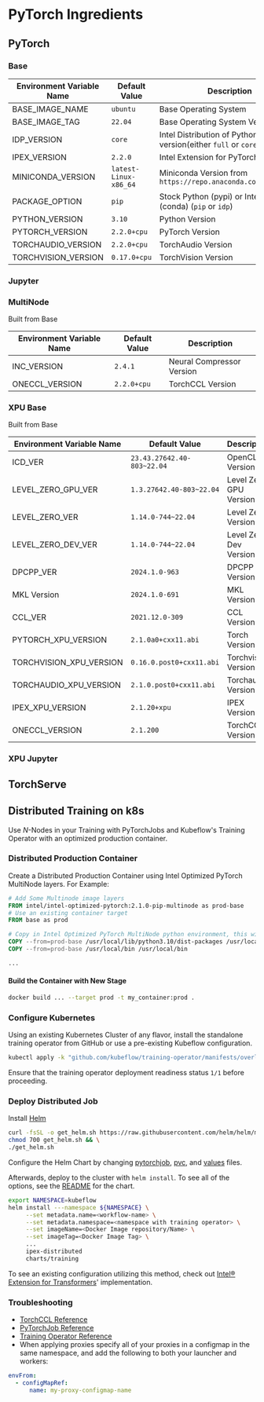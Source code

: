 # PyTorch Ingredients

## PyTorch

### Base

| Environment Variable Name | Default Value | Description |
| --- | --- | --- |
| BASE_IMAGE_NAME | `ubuntu` | Base Operating System |
| BASE_IMAGE_TAG | `22.04` | Base Operating System Version |
| IDP_VERSION | `core` | Intel Distribution of Python version(either `full` or `core`) |
| IPEX_VERSION | `2.2.0` | Intel Extension for PyTorch Version |
| MINICONDA_VERSION | `latest-Linux-x86_64` | Miniconda Version from `https://repo.anaconda.com/miniconda` |
| PACKAGE_OPTION | `pip` | Stock Python (pypi) or Intel Python (conda) (`pip` or `idp`) |
| PYTHON_VERSION | `3.10` | Python Version |
| PYTORCH_VERSION | `2.2.0+cpu` | PyTorch Version |
| TORCHAUDIO_VERSION | `2.2.0+cpu` | TorchAudio Version |
| TORCHVISION_VERSION | `0.17.0+cpu` | TorchVision Version |

### Jupyter

### MultiNode

Built from Base

| Environment Variable Name | Default Value | Description |
| --- | --- | --- |
| INC_VERSION | `2.4.1` | Neural Compressor Version |
| ONECCL_VERSION | `2.2.0+cpu` | TorchCCL Version |

### XPU Base

Built from Base

| Environment Variable Name | Default Value | Description |
| --- | --- | --- |
| ICD_VER | `23.43.27642.40-803~22.04` | OpenCL Version |
| LEVEL_ZERO_GPU_VER | `1.3.27642.40-803~22.04` | Level Zero GPU Version |
| LEVEL_ZERO_VER | `1.14.0-744~22.04` | Level Zero Version |
| LEVEL_ZERO_DEV_VER | `1.14.0-744~22.04` | Level Zero Dev Version |
| DPCPP_VER | `2024.1.0-963` | DPCPP Version |
| MKL Version | `2024.1.0-691` | MKL Version |
| CCL_VER | `2021.12.0-309` | CCL Version |
| PYTORCH_XPU_VERSION | `2.1.0a0+cxx11.abi` | Torch Version |
| TORCHVISION_XPU_VERSION | `0.16.0.post0+cxx11.abi` | Torchvision Version |
| TORCHAUDIO_XPU_VERSION | `2.1.0.post0+cxx11.abi` | Torchaudio Version |
| IPEX_XPU_VERSION | `2.1.20+xpu` | IPEX Version |
| ONECCL_VERSION | `2.1.200` | TorchCCL Version |

### XPU Jupyter

## TorchServe

## Distributed Training on k8s

Use _N_-Nodes in your Training with PyTorchJobs and Kubeflow's Training Operator with an optimized production container.

### Distributed Production Container

Create a Distributed Production Container using Intel Optimized PyTorch MultiNode layers. For Example:

```dockerfile
# Add Some Multinode image layers
FROM intel/intel-optimized-pytorch:2.1.0-pip-multinode as prod-base
# Use an existing container target
FROM base as prod

# Copy in Intel Optimized PyTorch MultiNode python environment, this will overwrite any packages with the same name
COPY --from=prod-base /usr/local/lib/python3.10/dist-packages /usr/local/lib/python3.10/dist-packages
COPY --from=prod-base /usr/local/bin /usr/local/bin

...
```

#### Build the Container with New Stage

```bash
docker build ... --target prod -t my_container:prod .
```

### Configure Kubernetes

Using an existing Kubernetes Cluster of any flavor, install the standalone training operator from GitHub or use a pre-existing Kubeflow configuration.

```bash
kubectl apply -k "github.com/kubeflow/training-operator/manifests/overlays/standalone"
```

Ensure that the training operator deployment readiness status `1/1` before proceeding.

### Deploy Distributed Job

Install [Helm](https://helm.sh/docs/intro/install/)

```bash
curl -fsSL -o get_helm.sh https://raw.githubusercontent.com/helm/helm/main/scripts/get-helm-3 && \
chmod 700 get_helm.sh && \
./get_helm.sh
```

Configure the Helm Chart by changing [pytorchjob](chart/templates/pytorchjob.yaml#L18-L46), [pvc](chart/templates/pvc.yaml), and [values](chart/values.yaml) files.

Afterwards, deploy to the cluster with `helm install`. To see all of the options, see the [README](chart/README.md) for the chart.

```bash
export NAMESPACE=kubeflow
helm install ---namespace ${NAMESPACE} \
     --set metadata.name=<workflow-name> \
     --set metadata.namespace=<namespace with training operator> \
     --set imageName=<Docker Image repository/Name> \
     --set imageTag=<Docker Image Tag> \
     ...
     ipex-distributed
     charts/training
```

To see an existing configuration utilizing this method, check out [Intel® Extension for Transformers](https://github.com/intel/intel-extension-for-transformers/blob/main/docker/README.md#kubernetes)' implementation.

### Troubleshooting

- [TorchCCL Reference](https://github.com/intel/torch-ccl)
- [PyTorchJob Reference](https://www.kubeflow.org/docs/components/training/pytorch/)
- [Training Operator Reference](https://github.com/kubeflow/training-operator)
- When applying proxies specify all of your proxies in a configmap in the same namespace, and add the following to both your launcher and workers:

```yaml
envFrom:
  - configMapRef:
      name: my-proxy-configmap-name
```
